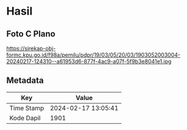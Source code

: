 # Hasil

## Foto C Plano

https://sirekap-obj-formc.kpu.go.id/f98a/pemilu/pdpr/19/03/05/20/03/1903052003004-20240217-124310--a61953d6-877f-4ac9-a07f-5f9b3e8041e1.jpg


## Metadata

| Key        | Value               |
| ---------- | ------------------- |
| Time Stamp | 2024-02-17 13:05:41 |
| Kode Dapil | 1901                |



